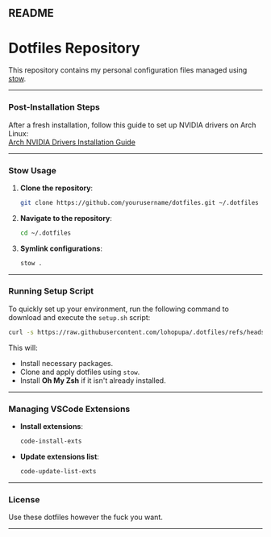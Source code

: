 
## README

# Dotfiles Repository  

This repository contains my personal configuration files managed using [stow](https://www.gnu.org/software/stow/).

---

### Post-Installation Steps  

After a fresh installation, follow this guide to set up NVIDIA drivers on Arch Linux:  
[Arch NVIDIA Drivers Installation Guide](https://github.com/korvahannu/arch-nvidia-drivers-installation-guide)

---

### Stow Usage  

1. **Clone the repository**:  
   ```bash
   git clone https://github.com/yourusername/dotfiles.git ~/.dotfiles
   ```  
2. **Navigate to the repository**:  
   ```bash
   cd ~/.dotfiles
   ```  
3. **Symlink configurations**:  
   ```bash
   stow .
   ```  

---

### Running Setup Script

To quickly set up your environment, run the following command to download and execute the `setup.sh` script:  

```bash
curl -s https://raw.githubusercontent.com/lohopupa/.dotfiles/refs/heads/main/setup.sh | sh
```

This will:
- Install necessary packages.
- Clone and apply dotfiles using `stow`.
- Install **Oh My Zsh** if it isn't already installed.

---

### Managing VSCode Extensions  

- **Install extensions**:  
  ```bash
  code-install-exts
  ```  
- **Update extensions list**:  
  ```bash
  code-update-list-exts
  ```  

---

### License

Use these dotfiles however the fuck you want.

---
